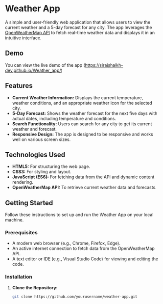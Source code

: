 # Weather App

A simple and user-friendly web application that allows users to view the current weather and a 5-day forecast for any city. The app leverages the [OpenWeatherMap API](https://openweathermap.org/api) to fetch real-time weather data and displays it in an intuitive interface.

## Demo

You can view the live demo of the app (https://sirajshaikh-dev.github.io/Weather_app/)

## Features

- **Current Weather Information:** Displays the current temperature, weather conditions, and an appropriate weather icon for the selected city.
- **5-Day Forecast:** Shows the weather forecast for the next five days with actual dates, including temperature and conditions.
- **Search Functionality:** Users can search for any city to get its current weather and forecast.
- **Responsive Design:** The app is designed to be responsive and works well on various screen sizes.

## Technologies Used

- **HTML5:** For structuring the web page.
- **CSS3:** For styling and layout.
- **JavaScript (ES6):** For fetching data from the API and dynamic content rendering.
- **OpenWeatherMap API:** To retrieve current weather data and forecasts.

## Getting Started

Follow these instructions to set up and run the Weather App on your local machine.

### Prerequisites

- A modern web browser (e.g., Chrome, Firefox, Edge).
- An active internet connection to fetch data from the OpenWeatherMap API.
- A text editor or IDE (e.g., Visual Studio Code) for viewing and editing the code.

### Installation

1. **Clone the Repository:**

   ```bash
   git clone https://github.com/yourusername/weather-app.git
  ```
